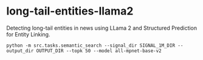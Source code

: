 # long-tail-entities-llama2
Detecting long-tail entities in news using LLama 2 and Structured Prediction for Entity Linking.

```
python -m src.tasks.semantic_search --signal_dir SIGNAL_1M_DIR --output_dir OUTPUT_DIR --topk 50 --model all-mpnet-base-v2
```
